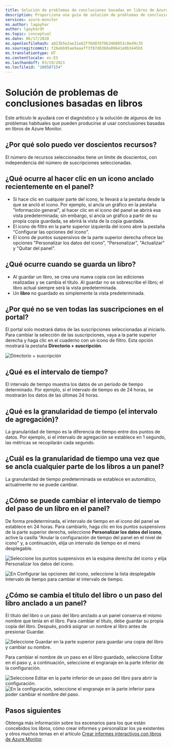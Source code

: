 ```yaml
---
title: Solución de problemas de conclusiones basadas en libros de Azure Monitor
description: Proporciona una guía de solución de problemas de conclusiones basadas en libros de Azure Monitor para servicios como Azure Key Vault, Azure CosmosDB, Azure Storage y Azure Cache for Redis.
services: azure-monitor
ms.author: lagayhar
author: lgayhardt
ms.topic: conceptual
ms.date: 06/17/2020
ms.openlocfilehash: a823b5e2ae31e62ff6d876f0b3468953c0ed9c35
ms.sourcegitcommit: f28ebb95ae9aaaff3f87d8388a09b41e0b3445b5
ms.translationtype: HT
ms.contentlocale: es-ES
ms.lasthandoff: 03/29/2021
ms.locfileid: "100587154"
---
```

# <a name="troubleshooting-workbook-based-insights"></a>Solución de problemas de conclusiones basadas en libros

Este artículo le ayudará con el diagnóstico y la solución de algunos de los problemas habituales que pueden producirse al usar conclusiones basadas en libros de Azure Monitor.


## <a name="why-can-i-only-see-200-resources"></a>¿Por qué solo puedo ver doscientos recursos?

El número de recursos seleccionados tiene un límite de doscientos, con independencia del número de suscripciones seleccionadas.

## <a name="what-happens-when-i-click-on-a-recently-pinned-tile-in-the-dashboard"></a>¿Qué ocurre al hacer clic en un icono anclado recientemente en el panel?

* Si hace clic en cualquier parte del icono, le llevará a la pestaña desde la que se ancló el icono. Por ejemplo, si ancla un gráfico en la pestaña "Información general", al hacer clic en el icono del panel se abrirá esa vista predeterminada; sin embargo, si ancla un gráfico a partir de su propia copia guardada, se abrirá la vista de la copia guardada.
* El icono de filtro en la parte superior izquierda del icono abre la pestaña "Configurar las opciones del icono".
* El icono de puntos suspensivos de la parte superior derecha ofrece las opciones "Personalizar los datos del icono", "Personalizar", "Actualizar" y "Quitar del panel".

## <a name="what-happens-when-i-save-a-workbook"></a>¿Qué ocurre cuando se guarda un libro?

* Al guardar un libro, se crea una nueva copia con las ediciones realizadas y se cambia el título. Al guardar no se sobrescribe el libro; el libro actual siempre será la vista predeterminada.
* Un **libro** no guardado es simplemente la vista predeterminada.

## <a name="why-dont-i-see-all-my-subscriptions-in-the-portal"></a>¿Por qué no se ven todas las suscripciones en el portal?

El portal solo mostrará datos de las suscripciones seleccionadas al iniciarlo. Para cambiar la selección de las suscripciones, vaya a la parte superior derecha y haga clic en el cuaderno con un icono de filtro. Esta opción mostrará la pestaña **Directorio + suscripción**.

![Directorio + suscripción](./media/storage-insights-overview/fqa3.png)

## <a name="what-is-time-range"></a>¿Qué es el intervalo de tiempo?

El intervalo de tiempo muestra los datos de un período de tiempo determinado. Por ejemplo, si el intervalo de tiempo es de 24 horas, se mostrarán los datos de las últimas 24 horas.

## <a name="what-is-time-granularity-time-grain"></a>¿Qué es la granularidad de tiempo (el intervalo de agregación)?

La granularidad de tiempo es la diferencia de tiempo entre dos puntos de datos. Por ejemplo, si el intervalo de agregación se establece en 1 segundo, las métricas se recopilarán cada segundo.

## <a name="what-is-the-time-granularity-once-we-pin-any-part-of-the-workbooks-to-a-dashboard"></a>¿Cuál es la granularidad de tiempo una vez que se ancla cualquier parte de los libros a un panel?

La granularidad de tiempo predeterminada se establece en automático, actualmente no se puede cambiar.

## <a name="how-do-i-change-the-timespan-time-range-of-the-workbook-step-on-my-dashboard"></a>¿Cómo se puede cambiar el intervalo de tiempo del paso de un libro en el panel?

De forma predeterminada, el intervalo de tiempo en el icono del panel se establece en 24 horas. Para cambiarlo, haga clic en los puntos suspensivos de la parte superior derecha, seleccione **Personalizar los datos del icono**, active la casilla "Anular la configuración de tiempo del panel en el nivel de icono" y, a continuación, elija un intervalo de tiempo en el menú desplegable.  

![Seleccione los puntos suspensivos en la esquina derecha del icono y elija Personalizar los datos del icono.](./media/storage-insights-overview/fqa-data-settings.png)

![En Configurar las opciones del icono, seleccione la lista desplegable Intervalo de tiempo para cambiar el intervalo de tiempo.](./media/storage-insights-overview/fqa-timespan.png)

## <a name="how-do-i-change-the-title-of-the-workbook-or-a-workbook-step-i-pinned-to-a-dashboard"></a>¿Cómo se cambia el título del libro o un paso del libro anclado a un panel?

El título del libro o un paso del libro anclado a un panel conserva el mismo nombre que tenía en el libro. Para cambiar el título, debe guardar su propia copia del libro. Después, podrá asignar un nombre al libro antes de presionar Guardar.

![Seleccione Guardar en la parte superior para guardar una copia del libro y cambiar su nombre.](./media/storage-insights-overview/fqa-change-workbook-name.png)

Para cambiar el nombre de un paso en el libro guardado, seleccione Editar en el paso y, a continuación, seleccione el engranaje en la parte inferior de la configuración.

![Seleccione Editar en la parte inferior de un paso del libro para abrir la configuración.](./media/storage-insights-overview/fqa-edit.png)
![En la configuración, seleccione el engranaje en la parte inferior para poder cambiar el nombre del paso.](./media/storage-insights-overview/fqa-change-name.png)

## <a name="next-steps"></a>Pasos siguientes

Obtenga más información sobre los escenarios para los que están concebidos los libros, cómo crear informes y personalizar los ya existentes y otros muchos temas en el artículo [Crear informes interactivos con libros de Azure Monitor](../visualize/workbooks-overview.md).
